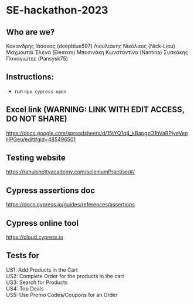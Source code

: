 # SE-hackathon-2023
## Who are we?
Κακανδρής Ιάσονας (deepblue597)
Λιουλιάκης Νικόλαος (Nick-Liou)
Μαχμουτάϊ Έλενα (Elemxm)
Μποσινάκη Κωνσταντίνα (Nantina)
Συσκάκης Παναγιώτης (Pansysk75)

## Instructions:
- run `npx cypress open`

## Excel link (WARNING: LINK WITH EDIT ACCESS, DO NOT SHARE)
https://docs.google.com/spreadsheets/d/15tYQ1q4_kBapgzO1hVaRPjyeVenHPGeu/edit#gid=485496501

## Testing website
https://rahulshettyacademy.com/seleniumPractise/#/

## Cypress assertions doc
https://docs.cypress.io/guides/references/assertions

## Cypress online tool
https://cloud.cypress.io


## Tests for 

US1: Add Products in the Cart  
US2: Complete Order for the products in the cart  
US3: Search for Products  
US4: Top Deals  
US5: Use Promo Codes/Coupons for an Order 
